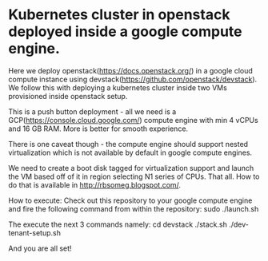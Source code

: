 # Kubernetes cluster in openstack deployed inside a google compute engine.

Here we deploy openstack(https://docs.openstack.org/) in a google cloud compute instance using devstack(https://github.com/openstack/devstack). We follow this with deploying a kubernetes cluster inside two VMs provisioned inside openstack setup.

This is a push button deployment - all we need is a GCP(https://console.cloud.google.com/) compute engine with min 4 vCPUs and 16 GB RAM. More is better for smooth experience. 

There is one caveat though - the compute engine should support nested virtualization which is not available by default in google compute engines. 

We need to create a boot disk tagged for virtualization support and launch the VM based off of it in region selecting N1 series of CPUs. That all. How to do that is available in http://rbsomeg.blogspot.com/.

How to execute:
Check out this repository to your google compute engine and fire the following command from within the repository:
sudo ./launch.sh

The execute the next 3 commands namely:
cd devstack
./stack.sh
./dev-tenant-setup.sh

And you are all set!
